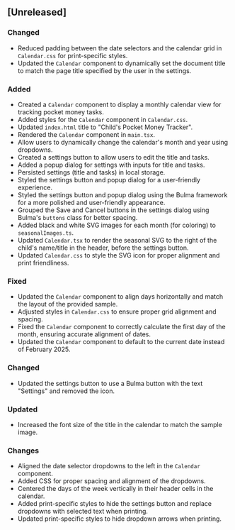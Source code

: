 ## [Unreleased]

### Changed

- Reduced padding between the date selectors and the calendar grid in `Calendar.css` for print-specific styles.
- Updated the `Calendar` component to dynamically set the document title to match the page title specified by the user in the settings.

### Added

- Created a `Calendar` component to display a monthly calendar view for tracking pocket money tasks.
- Added styles for the `Calendar` component in `Calendar.css`.
- Updated `index.html` title to "Child's Pocket Money Tracker".
- Rendered the `Calendar` component in `main.tsx`.
- Allow users to dynamically change the calendar's month and year using dropdowns.
- Created a settings button to allow users to edit the title and tasks.
- Added a popup dialog for settings with inputs for title and tasks.
- Persisted settings (title and tasks) in local storage.
- Styled the settings button and popup dialog for a user-friendly experience.
- Styled the settings button and popup dialog using the Bulma framework for a more polished and user-friendly appearance.
- Grouped the Save and Cancel buttons in the settings dialog using Bulma's `buttons` class for better spacing.
- Added black and white SVG images for each month (for coloring) to `seasonalImages.ts`.
- Updated `Calendar.tsx` to render the seasonal SVG to the right of the child's name/title in the header, before the settings button.
- Updated `Calendar.css` to style the SVG icon for proper alignment and print friendliness.

### Fixed

- Updated the `Calendar` component to align days horizontally and match the layout of the provided sample.
- Adjusted styles in `Calendar.css` to ensure proper grid alignment and spacing.
- Fixed the `Calendar` component to correctly calculate the first day of the month, ensuring accurate alignment of dates.
- Updated the `Calendar` component to default to the current date instead of February 2025.

### Changed

- Updated the settings button to use a Bulma button with the text "Settings" and removed the icon.

### Updated

- Increased the font size of the title in the calendar to match the sample image.

### Changes

- Aligned the date selector dropdowns to the left in the `Calendar` component.
- Added CSS for proper spacing and alignment of the dropdowns.
- Centered the days of the week vertically in their header cells in the calendar.
- Added print-specific styles to hide the settings button and replace dropdowns with selected text when printing.
- Updated print-specific styles to hide dropdown arrows when printing.
